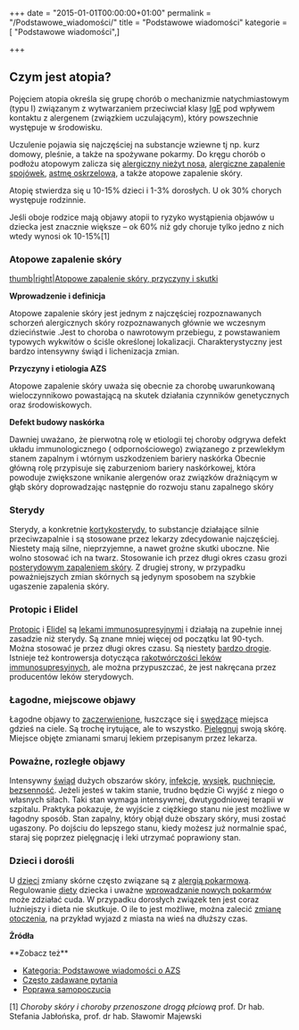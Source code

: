 +++
date = "2015-01-01T00:00:00+01:00"
permalink = "/Podstawowe_wiadomości/"
title = "Podstawowe wiadomości"
kategorie = [ "Podstawowe wiadomości",]

+++
## Czym jest atopia?

Pojęciem atopia określa się grupę chorób o mechanizmie natychmiastowym (typu I) związanym z wytwarzaniem przeciwciał klasy [IgE](/atopedia/IgE "wikilink") pod wpływem kontaktu z alergenem (związkiem uczulającym), który powszechnie występuje w środowisku.

Uczulenie pojawia się najczęściej na substancje wziewne tj np. kurz domowy, pleśnie, a także na spożywane pokarmy. Do kręgu chorób o podłożu atopowym zalicza się [alergiczny nieżyt nosa](/atopedia/alergiczny_nieżyt_nosa "wikilink"), [alergiczne zapalenie spojówek](/atopedia/alergiczne_zapalenie_spojówek "wikilink"), [astmę oskrzelową](/atopedia/astma_oskrzelowa "wikilink"), a także atopowe zapalenie skóry.

Atopię stwierdza się u 10-15% dzieci i 1-3% dorosłych. U ok 30% chorych występuje rodzinnie.

Jeśli oboje rodzice mają objawy atopii to ryzyko wystąpienia objawów u dziecka jest znacznie większe – ok 60% niż gdy choruje tylko jedno z nich wtedy wynosi ok 10-15%[1]

### Atopowe zapalenie skóry

[thumb|right|Atopowe zapalenie skóry, przyczyny i skutki](/Grafika:Atopowe-diagram.png "wikilink")

**Wprowadzenie i definicja**

Atopowe zapalenie skóry jest jednym z najczęściej rozpoznawanych schorzeń alergicznych skóry rozpoznawanych głównie we wczesnym dzieciństwie .Jest to choroba o nawrotowym przebiegu, z powstawaniem typowych wykwitów o ściśle określonej lokalizacji. Charakterystyczny jest bardzo intensywny świąd i lichenizacja zmian.

**Przyczyny i etiologia AZS**

Atopowe zapalenie skóry uważa się obecnie za chorobę uwarunkowaną wieloczynnikowo powastającą na skutek działania czynników genetycznych oraz środowiskowych.

**Defekt budowy naskórka**

Dawniej uważano, że pierwotną rolę w etiologii tej choroby odgrywa defekt układu immunologicznego ( odpornościowego) związanego z przewlekłym stanem zapalnym i wtórnym uszkodzeniem bariery naskórka Obecnie główną rolę przypisuje się zaburzeniom bariery naskórkowej, która powoduje zwiększone wnikanie alergenów oraz związków drażniącym w głąb skóry doprowadzając następnie do rozwoju stanu zapalnego skóry

### Sterydy

Sterydy, a konkretnie [kortykosterydy](/atopedia/kortykosterydy "wikilink"), to substancje działające silnie przeciwzapalnie i są stosowane przez lekarzy zdecydowanie najczęściej. Niestety mają silne, nieprzyjemne, a nawet groźne skutki uboczne. Nie wolno stosować ich na twarz. Stosowanie ich przez długi okres czasu grozi [posterydowym zapaleniem skóry](/atopedia/posterydowe_zapalenie_skóry "wikilink"). Z drugiej strony, w przypadku poważniejszych zmian skórnych są jedynym sposobem na szybkie ugaszenie zapalenia skóry.

### Protopic i Elidel

[Protopic](/atopedia/Protopic "wikilink") i [Elidel](/atopedia/Elidel "wikilink") są [lekami immunosupresyjnymi](/atopedia/leki_immunosupresyjne "wikilink") i działają na zupełnie innej zasadzie niż sterydy. Są znane mniej więcej od początku lat 90-tych. Można stosować je przez długi okres czasu. Są niestety [bardzo drogie](/atopedia/refundacja_maści_Protopic "wikilink"). Istnieje też kontrowersja dotycząca [rakotwórczości leków immunosupresyjnych](/Takrolimus#Obawy_co_do_rakotw.C3.B3rczo.C5.9Bci "wikilink"), ale można przypuszczać, że jest nakręcana przez producentów leków sterydowych.

### Łagodne, miejscowe objawy

Łagodne objawy to [zaczerwienione](/atopedia/zaczerwienienie "wikilink"), łuszczące się i [swędzące](/atopedia/świąd "wikilink") miejsca gdzieś na ciele. Są trochę irytujące, ale to wszystko. [Pielęgnuj](/atopedia/pielęgnacja "wikilink") swoją skórę. Miejsce objęte zmianami smaruj lekiem przepisanym przez lekarza.

### Poważne, rozległe objawy

Intensywny [świąd](/atopedia/świąd "wikilink") dużych obszarów skóry, [infekcje](/atopedia/infekcja_skóry "wikilink"), [wysięk](/atopedia/wysięk "wikilink"), [puchnięcie](/atopedia/puchnięcie "wikilink"), [bezsenność](/atopedia/bezsenność "wikilink"). Jeżeli jesteś w takim stanie, trudno będzie Ci wyjść z niego o własnych siłach. Taki stan wymaga intensywnej, dwutygodniowej terapii w szpitalu. Praktyka pokazuje, że wyjście z ciężkiego stanu nie jest możliwe w łagodny sposób. Stan zapalny, który objął duże obszary skóry, musi zostać ugaszony. Po dojściu do lepszego stanu, kiedy możesz już normalnie spać, staraj się poprzez pielęgnację i leki utrzymać poprawiony stan.

### Dzieci i dorośli

U [dzieci](/atopedia/dziecko "wikilink") zmiany skórne często związane są z [alergią pokarmową](/atopedia/alergia_pokarmowa "wikilink"). Regulowanie [diety](/atopedia/:kategoria:diety "wikilink") dziecka i uważne [wprowadzanie nowych pokarmów](/atopedia/wprowadzanie_nowych_pokarmów "wikilink") może zdziałać cuda. W przypadku dorosłych związek ten jest coraz luźniejszy i dieta nie skutkuje. O ile to jest możliwe, można zalecić [zmianę otoczenia](/atopedia/środowisko "wikilink"), na przykład wyjazd z miasta na wieś na dłuższy czas.

**Żródła**

<references />
**Zobacz też**

-   [Kategoria: Podstawowe wiadomości o AZS](/kategorie/podstawowe-wiadomości/)
-   [Często zadawane pytania](/atopedia/Często_zadawane_pytania "wikilink")
-   [Poprawa samopoczucia](/atopedia/Poprawa_samopoczucia "wikilink")



[1] *Choroby skóry i choroby przenoszone drogą płciową* prof. Dr hab. Stefania Jabłońska, prof. dr hab. Sławomir Majewski

